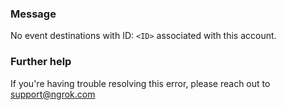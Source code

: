 
### Message
No event destinations with ID: <code>&lt;ID&gt;</code> associated with this account.

### Further help
If you're having trouble resolving this error, please reach out to [support@ngrok.com](mailto:support@ngrok.com?subject=Help%20with%20ERR_NGROK_5103)


